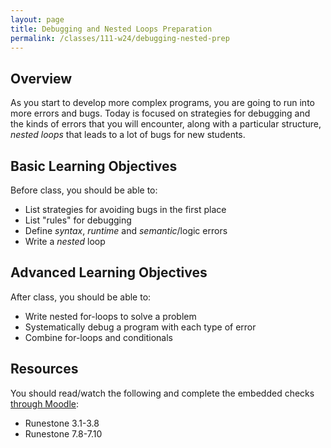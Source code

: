 ```yaml
---
layout: page
title: Debugging and Nested Loops Preparation
permalink: /classes/111-w24/debugging-nested-prep
---
```


## Overview
As you start to develop more complex programs, you are going to run into more errors and bugs. Today is focused on strategies for debugging and the kinds of errors that you will encounter, along with a particular structure, *nested loops* that leads to a lot of bugs for new students.

## Basic Learning Objectives
Before class, you should  be able to:
* List strategies for avoiding bugs in the first place
* List "rules" for debugging
* Define *syntax*, *runtime* and *semantic*/logic errors
* Write a *nested* loop

## Advanced Learning Objectives
After class, you should be able to:
* Write nested for-loops to solve a problem
* Systematically debug a program with each type of error
* Combine for-loops and conditionals

## Resources
You should read/watch the following and complete the embedded checks [through Moodle](https://moodle.carleton.edu/mod/lti/view.php?id=907074):
* Runestone 3.1-3.8
* Runestone 7.8-7.10